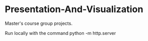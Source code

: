 # Presentation-And-Visualization
Master's course group projects.

Run locally with the command 
  python -m http.server
